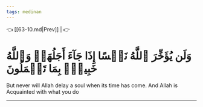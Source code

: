 ```yaml
---
tags: medinan
---
```


👈 [[63-10.md|Prev]] |  👉

# وَلَن يُؤَخِّرَ ٱللَّهُ نَفۡسًا إِذَا جَآءَ أَجَلُهَاۚ وَٱللَّهُ خَبِيرُۢ بِمَا تَعۡمَلُونَ

But never will Allah delay a soul when its time has come. And Allah is Acquainted with what you do

---

